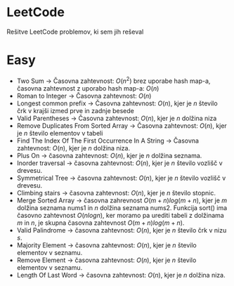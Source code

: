 # LeetCode
Rešitve LeetCode problemov, ki sem jih reševal

# Easy

- Two Sum -> Časovna zahtevnost: $O(n^2)$ brez uporabe hash map-a, časovna zahtevnost z uporabo hash map-a: $O(n)$
- Roman to Integer -> Časovna zahtevnost: $O(n)$ 
- Longest common prefix -> Časovna zahtevnost: $O(n)$, kjer je $n$ število črk v krajši izmed prve in zadnje besede
- Valid Parentheses -> Časovna zahtevnost: $O(n)$, kjer je $n$ dolžina niza
- Remove Duplicates From Sorted Array -> Časovna zahtevnost: $O(n)$, kjer je $n$ število elementov v tabeli
- Find The Index Of The First Occurrence In A String -> Časovna zahtevnost: $O(n)$, kjer je $n$ dolžina niza.
- Plus On -> časovna zahtevnost: $O(n)$, kjer je $n$ dolžina seznama. 
- Inorder traversal -> časovna zahtevnost: $O(n)$, kjer je $n$ število vozlišč v drevesu.
- Symmetrical Tree -> časovna zahtevnost: $O(n)$, kjer je $n$ število vozlišč v drevesu.
- Climbing stairs -> časovna zahtevnost: $O(n)$, kjer je $n$ število stopnic.
- Merge Sorted Array -> časovna zahrevnost $O(m + n)log(m + n)$, kjer je $m$ dolžina seznama nums1 in $n$ dolžina seznama nums2. Funkcija sort() ima časovno zahtevnost $O(nlogn)$, ker moramo pa urediti tabeli z dolžinama $m$ in $n$, je skupna časovna zahtevnost $O(m + n)log(m + n)$.
- Valid Palindrome -> časovna zahtevnost: $O(n)$, kjer je $n$ število črk v nizu $s$.
- Majority Element -> časovna zahtevnost: $O(n)$, kjer je $n$ število elementov v seznamu.
- Remove Element -> časovna zahtevnost: $O(n)$, kjer je $n$ število elementov v seznamu.
- Length Of Last Word -> časovna zahtevnost: $O(n)$, kjer je $n$ dolžina niza. 

